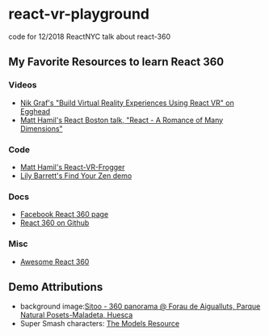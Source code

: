 # react-vr-playground
code for 12/2018 ReactNYC talk about react-360

## My Favorite Resources to learn React 360

### Videos

- [Nik Graf's "Build Virtual Reality Experiences Using React VR" on Egghead](https://egghead.io/courses/build-virtual-reality-experiences-using-react-vr)
- [Matt Hamil's React Boston talk, "React - A Romance of Many Dimensions"](https://youtu.be/Vx9BeQSCAnc)

### Code

- [Matt Hamil's React-VR-Frogger](https://github.com/matthamil/React-VR-Frogger)
- [Lily Barrett's Find Your Zen demo](https://github.com/lilybarrett/find-your-zen-react-360)

### Docs

- [Facebook React 360 page](https://facebook.github.io/react-360/)
- [React 360 on Github](https://github.com/facebook/react-360)

### Misc

- [Awesome React 360](https://github.com/nikgraf/awesome-react-360)

## Demo Attributions

- background image:[Sitoo - 360 panorama @ Forau de Aigualluts, Parque Natural Posets-Maladeta, Huesca](https://www.flickr.com/photos/sitoo/43202880004/in/photolist-7eHGxM-27BMQwD-29npFuS-28PG44s-T5MLXz-87kmYa-87kmu6-LnJcn-R95e5x-6i5x1h)
- Super Smash characters: [The Models Resource](https://www.models-resource.com/nintendo_64/supersmashbros/model/623/)
